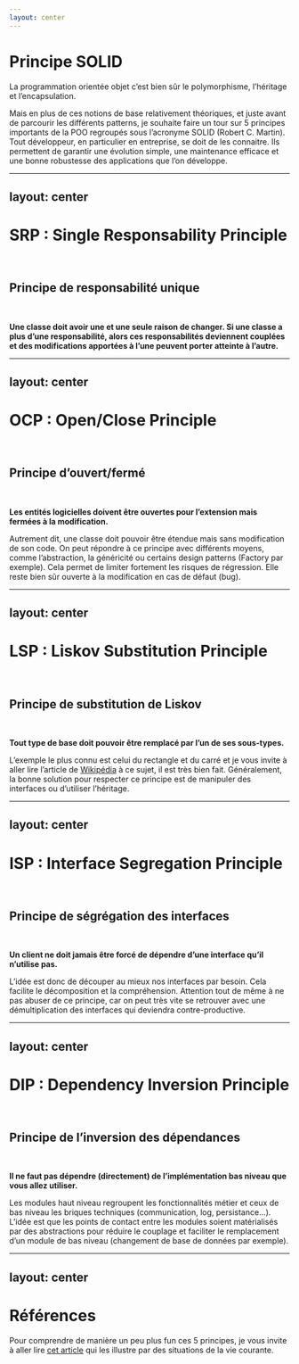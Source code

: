 ```yaml
---
layout: center
---
```


# Principe SOLID

La programmation orientée objet c’est bien sûr le polymorphisme, l’héritage et l’encapsulation. 

Mais en plus de ces notions de base relativement théoriques, et juste avant de parcourir les différents patterns, je souhaite faire un tour sur 5 principes importants de la POO regroupés sous l’acronyme SOLID (Robert C. Martin). Tout développeur, en particulier en entreprise, se doit de les connaitre. Ils permettent de garantir une évolution simple, une maintenance efficace et une bonne robustesse des applications que l’on développe.

---
layout: center
---

# SRP : Single Responsability Principle

<br>

## Principe de responsabilité unique

<br>

**Une classe doit avoir une et une seule raison de changer. Si une classe a plus d’une responsabilité, alors ces responsabilités deviennent couplées et des modifications apportées à l’une peuvent porter atteinte à l’autre.**

---
layout: center
---

# OCP : Open/Close Principle

<br>

## Principe d’ouvert/fermé

<br>

**Les entités logicielles doivent être ouvertes pour l’extension mais fermées à la modification.**

Autrement dit, une classe doit pouvoir être étendue mais sans modification de son code. On peut répondre à ce principe avec différents moyens, comme l’abstraction, la généricité ou certains design patterns (Factory par exemple). Cela permet de limiter fortement les risques de régression. Elle reste bien sûr ouverte à la modification en cas de défaut (bug).

---
layout: center
---

# LSP : Liskov Substitution Principle

<br>

## Principe de substitution de Liskov

<br>

**Tout type de base doit pouvoir être remplacé par l’un de ses sous-types.**

L’exemple le plus connu est celui du rectangle et du carré et je vous invite à aller lire l’article de [Wikipédia](https://en.wikipedia.org/wiki/Liskov_substitution_principle) à ce sujet, il est très bien fait. Généralement, la bonne solution pour respecter ce principe est de manipuler des interfaces ou d’utiliser l’héritage.

---
layout: center
---

# ISP : Interface Segregation Principle

<br>

## Principe de ségrégation des interfaces

<br>

**Un client ne doit jamais être forcé de dépendre d’une interface qu’il n’utilise pas.**

L’idée est donc de découper au mieux nos interfaces par besoin. Cela facilite le décomposition et la compréhension. Attention tout de même à ne pas abuser de ce principe, car on peut très vite se retrouver avec une démultiplication des interfaces qui deviendra contre-productive.

---
layout: center
---

# DIP : Dependency Inversion Principle

<br>

## Principe de l’inversion des dépendances

<br>

**Il ne faut pas dépendre (directement) de l’implémentation bas niveau que vous allez utiliser.**

Les modules haut niveau regroupent les fonctionnalités métier et ceux de bas niveau les briques techniques (communication, log, persistance…). L’idée est que les points de contact entre les modules soient matérialisés par des abstractions pour réduire le couplage et faciliter le remplacement d’un module de bas niveau (changement de base de données par exemple).

---
layout: center
---

# Références

Pour comprendre de manière un peu plus fun ces 5 principes, je vous invite à aller lire [cet article](https://www.arolla.fr/les-principes-solid-dans-la-vie-de-tous-les-jours/) qui les illustre par des situations de la vie courante.
